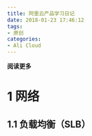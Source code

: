 ```yaml
---
title: 阿里云产品学习日记
date: 2018-01-23 17:46:12
tags: 
- 原创
categories: 
- Ali Cloud
---
```


__阅读更多__

<!--more-->

# 1 网络

## 1.1 负载均衡（SLB）

